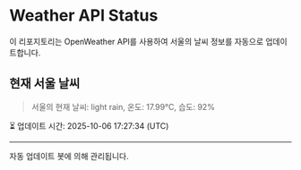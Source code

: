 
# Weather API Status

이 리포지토리는 OpenWeather API를 사용하여 서울의 날씨 정보를 자동으로 업데이트합니다.

## 현재 서울 날씨
> 서울의 현재 날씨: light rain, 온도: 17.99°C, 습도: 92%

⏳ 업데이트 시간: 2025-10-06 17:27:34 (UTC)

---
자동 업데이트 봇에 의해 관리됩니다.
